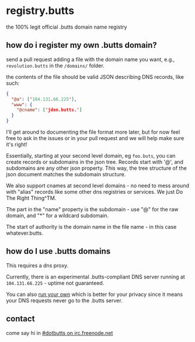 registry.butts
==============

the 100% legit official .butts domain name registry

## how do i register my own .butts domain?
send a pull request adding a file with the domain name you want, e.g., `revolution.butts` in the `/domains/` folder.

the contents of the file should be valid JSON describing DNS records, like such: 
```json
{
  "@a": ['104.131.66.225'],
  "www": {
    "@cname": ['jden.butts.']
  }
}
```

I'll get around to documenting the file format more later, but for now
feel free to ask in the issues or in your pull request and we will help
make sure it's right!

Essentially, starting at your second level domain, eg `foo.buts`, you
can create records or subdomains in the json tree. Records start with '@',
and subdomains are any other json property. This way, the tree structure of
the json document matches the subdomain structure.

We also support cnames at second level domains - no need to mess around
with "alias" records like some other dns registries or services. We just
Do The Right Thing^TM.


The part in the "name" property is the subdomain - use "@" for the raw domain, and "*" for a wildcard subdomain.

The start of authority is the domain name in the file name - in this case whatever.butts.

## how do I use .butts domains

This requires a dns proxy.

Currently, there is an experimental .butts-compliant DNS server running at `104.131.66.225` - uptime not guaranteed.

You can also [run your own](https://www.npmjs.org/package/dotbutts) which is better for your privacy since it means your DNS requests never go to the .butts server.

## contact

come say hi in [#dotbutts on irc.freenode.net](https://webchat.freenode.net/?channels=dotbutts)
